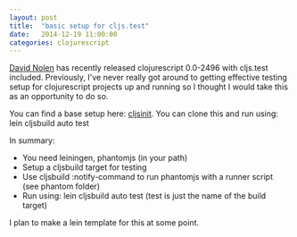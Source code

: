 ```yaml
---
layout: post
title:  "basic setup for cljs.test"
date:   2014-12-19 11:00:00
categories: clojurescript
---
```


[David Nolen](http://swannodette.github.io/) has recently released clojurescript 0.0-2496 with cljs.test included. Previously, I've never really got around to getting effective testing setup for clojurescript projects up and running so I thought I would take this as an opportunity to do so.

You can find a base setup here: [cljsinit](https://gitlab.com/keeds/cljsinit). You can clone this and run using: lein cljsbuild auto test


In summary:

* You need leiningen, phantomjs (in your path)
* Setup a cljsbuild target for testing
* Use cljsbuild :notify-command to run phantomjs with a runner script (see phantom folder)
* Run using: lein cljsbuild auto test  (test is just the name of the build target)

I plan to make a lein template for this at some point.